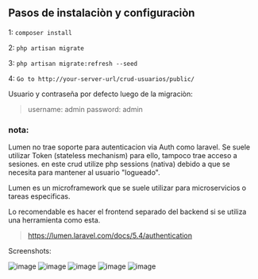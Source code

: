 ## Pasos de instalaciòn y configuraciòn


1: `composer install`

2: `php artisan migrate`

3: `php artisan migrate:refresh --seed`

4: `Go to http://your-server-url/crud-usuarios/public/`

Usuario y contraseña por defecto luego de la migraciòn:

> username: admin
> password: admin


### nota:
Lumen no trae soporte para autenticacion via Auth como laravel. 
Se suele utilizar Token (stateless mechanism) para ello, tampoco trae acceso a sesiones.
en este crud utilize php sessions (nativa) debido a que se necesita para mantener al usuario "logueado".

Lumen es un microframework que se suele utilizar para microservicios o tareas especificas.

Lo recomendable es hacer el frontend separado del backend si se utiliza una herramienta como esta.

> https://lumen.laravel.com/docs/5.4/authentication

Screenshots:

![image](https://user-images.githubusercontent.com/9091881/43236293-48167c3a-9052-11e8-943f-67730ed243cb.png)
![image](https://user-images.githubusercontent.com/9091881/43236319-72b35850-9052-11e8-9dc9-9b3d130d89d7.png)
![image](https://user-images.githubusercontent.com/9091881/43236332-9079129e-9052-11e8-90ef-f30aae9f0c8c.png)
![image](https://user-images.githubusercontent.com/9091881/43236367-beb9494e-9052-11e8-9ad7-fb2fd92932de.png)
![image](https://user-images.githubusercontent.com/9091881/43236383-d487d894-9052-11e8-80de-5a01ba1138c3.png)
